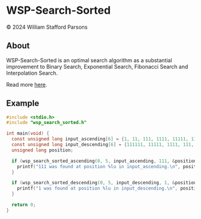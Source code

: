 # WSP-Search-Sorted
© 2024 William Stafford Parsons

## About
WSP-Search-Sorted is an optimal search algorithm as a substantial improvement to Binary Search, Exponential Search, Fibonacci Search and Interpolation Search.

Read more [here](https://williamstaffordparsons.github.io/wsp-search-sorted/).

## Example
``` c
#include <stdio.h>
#include "wsp_search_sorted.h"

int main(void) {
  const unsigned long input_ascending[6] = {1, 11, 111, 1111, 11111, 111111};
  const unsigned long input_descending[6] = {111111, 11111, 1111, 111, 11, 1};
  unsigned long position;

  if (wsp_search_sorted_ascending(0, 5, input_ascending, 111, &position) == 1) {
    printf("111 was found at position %lu in input_ascending.\n", position);
  }

  if (wsp_search_sorted_descending(0, 5, input_descending, 1, &position) == 1) {
    printf("1 was found at position %lu in input_descending.\n", position);
  }

  return 0;
}
```
